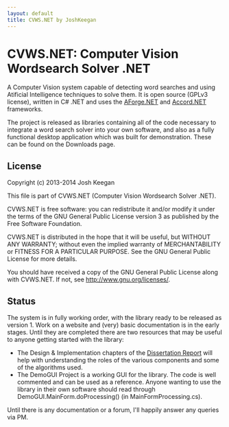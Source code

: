 ```yaml
---
layout: default
title: CVWS.NET by JoshKeegan
---
```


# CVWS.NET: Computer Vision Wordsearch Solver .NET #
A Computer Vision system capable of detecting word searches and using Atificial Intelligence techniques to solve them. It is open source (GPLv3 license), written in C# .NET and uses the [AForge.NET](http://www.aforgenet.com/) and [Accord.NET](http://accord-framework.net/) frameworks.

The project is released as libraries containing all of the code necessary to integrate a word search solver into your own software, and also as a fully functional desktop application which was built for demonstration. These can be found on the Downloads page.

## License ##
Copyright (c) 2013-2014 Josh Keegan

This file is part of CVWS.NET (Computer Vision Wordsearch Solver .NET).

CVWS.NET is free software: you can redistribute it and/or modify
it under the terms of the GNU General Public License version 3 as published by
the Free Software Foundation.

CVWS.NET is distributed in the hope that it will be useful,
but WITHOUT ANY WARRANTY; without even the implied warranty of
MERCHANTABILITY or FITNESS FOR A PARTICULAR PURPOSE.  See the
GNU General Public License for more details.

You should have received a copy of the GNU General Public License
along with CVWS.NET.  If not, see <http://www.gnu.org/licenses/>.

## Status ##
The system is in fully working order, with the library ready to be released as version 1. Work on a website and (very) basic documentation is in the early stages.
Until they are completed there are two resources that may be useful to anyone getting started with the library:

* The Design & Implementation chapters of the [Dissertation Report](https://bitbucket.org/JoshKeegan/cvws.net/downloads/Dissertation%20Report.pdf) will help with understanding the roles of the various components and some of the algorithms used.
* The DemoGUI Project is a working GUI for the library. The code is well commented and can be used as a reference. Anyone wanting to use the library in their own software should read through DemoGUI.MainForm.doProcessing() (in MainFormProcessing.cs).

Until there is any documentation or a forum, I'll happily answer any queries via PM.